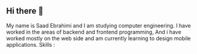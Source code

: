 ## Hi there 👋
My name is Saad Ebrahimi and I am studying computer engineering.
I have worked in the areas of backend and frontend programming, And i have worked mostly on the web side and am currently learning to design mobile applications.
Skills :

